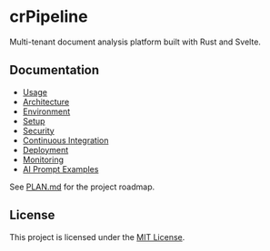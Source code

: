 # crPipeline

Multi-tenant document analysis platform built with Rust and Svelte.

## Documentation
- [Usage](docs/Usage.md)
- [Architecture](docs/Architecture.md)
- [Environment](docs/Environment.md)
- [Setup](docs/Setup.md)
- [Security](docs/Security.md)
- [Continuous Integration](docs/Continuous_Integration.md)
- [Deployment](docs/Deployment.md)
- [Monitoring](docs/Monitoring.md)
- [AI Prompt Examples](docs/Usage.md#example-prompt_templates-json)

See [PLAN.md](PLAN.md) for the project roadmap.

## License

This project is licensed under the [MIT License](LICENSE).
